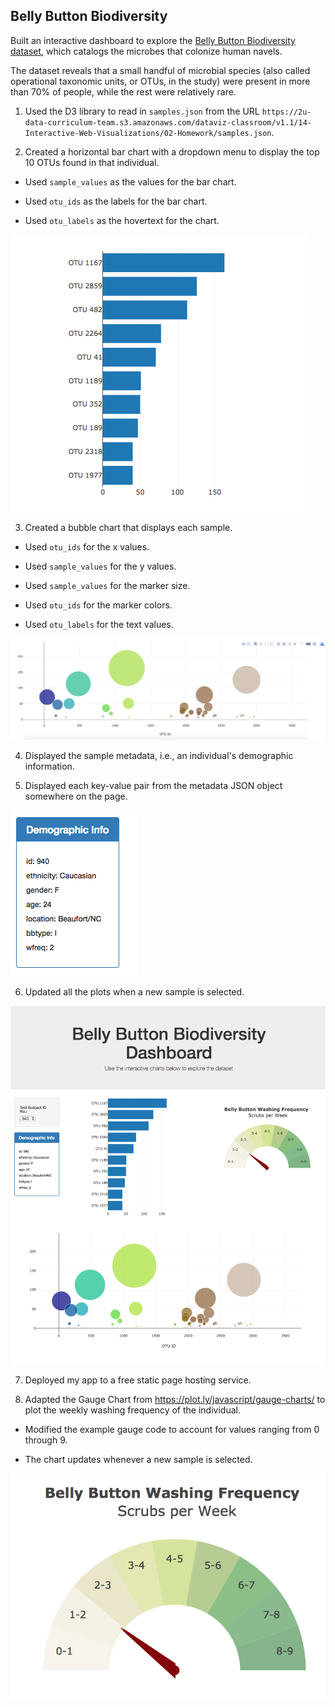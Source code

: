 ## Belly Button Biodiversity

Built an interactive dashboard to explore the [Belly Button Biodiversity dataset](http://robdunnlab.com/projects/belly-button-biodiversity/), which catalogs the microbes that colonize human navels.

The dataset reveals that a small handful of microbial species (also called operational taxonomic units, or OTUs, in the study) were present in more than 70% of people, while the rest were relatively rare.


1. Used the D3 library to read in `samples.json` from the URL `https://2u-data-curriculum-team.s3.amazonaws.com/dataviz-classroom/v1.1/14-Interactive-Web-Visualizations/02-Homework/samples.json`.

2. Created a horizontal bar chart with a dropdown menu to display the top 10 OTUs found in that individual.

  * Used `sample_values` as the values for the bar chart.

  * Used `otu_ids` as the labels for the bar chart.

  * Used `otu_labels` as the hovertext for the chart.

  ![bar Chart](Images/hw01.png)

3. Created a bubble chart that displays each sample.

  * Used `otu_ids` for the x values.

  * Used `sample_values` for the y values.

  * Used `sample_values` for the marker size.

  * Used `otu_ids` for the marker colors.

  * Used `otu_labels` for the text values.

![Bubble Chart](Images/bubble_chart.png)

4. Displayed the sample metadata, i.e., an individual's demographic information.

5. Displayed each key-value pair from the metadata JSON object somewhere on the page.

![hw](Images/hw03.png)

6. Updated all the plots when a new sample is selected. 

![hw](Images/hw02.png)

7. Deployed my app to a free static page hosting service.

8. Adapted the Gauge Chart from <https://plot.ly/javascript/gauge-charts/> to plot the weekly washing frequency of the individual.

* Modified the example gauge code to account for values ranging from 0 through 9.

* The chart updates whenever a new sample is selected.

![Weekly Washing Frequency Gauge](Images/gauge.png)
